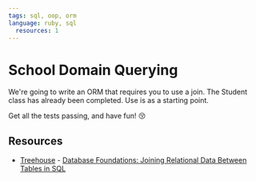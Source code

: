 ```yaml
---
tags: sql, oop, orm
language: ruby, sql
  resources: 1
---
```


School Domain Querying
======================

We're going to write an ORM that requires you to use a join. The Student class has already been completed. Use is as a starting point. 

Get all the tests passing, and have fun! :kissing_closed_eyes:




## Resources
* [Treehouse](http://teamtreehouse.com/library/database-foundations) - [Database Foundations: Joining Relational Data Between Tables in SQL](http://teamtreehouse.com/library/database-foundations#joining-relational-data-between-tables-in-sql)
